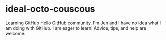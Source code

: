 # ideal-octo-couscous
Learning GitHub 
Hello GitHub community.
I'm Jen and I have no idea what I am doing with GitHub.
I am eager to learn! 
Advice, tips, and help are welcome.
